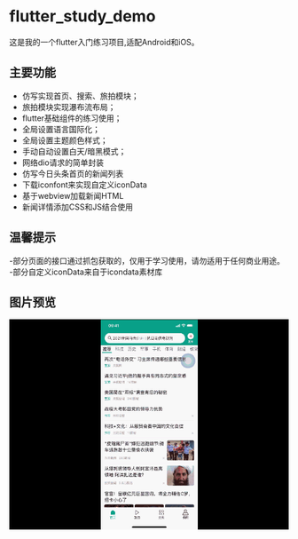 # flutter_study_demo

这是我的一个flutter入门练习项目,适配Android和iOS。

## 主要功能

- 仿写实现首页、搜索、旅拍模块；
- 旅拍模块实现瀑布流布局；
- flutter基础组件的练习使用；
- 全局设置语言国际化；
- 全局设置主题颜色样式；
- 手动自动设置白天/暗黑模式；
- 网络dio请求的简单封装
- 仿写今日头条首页的新闻列表
- 下载iconfont来实现自定义iconData
- 基于webview加载新闻HTML
- 新闻详情添加CSS和JS结合使用

## 温馨提示

-部分页面的接口通过抓包获取的，仅用于学习使用，请勿适用于任何商业用途。
-部分自定义iconData来自于icondata素材库

## 图片预览
  ![screen](https://github.com/Lester2020/NotebookDemo/blob/main/screen_1.gif)